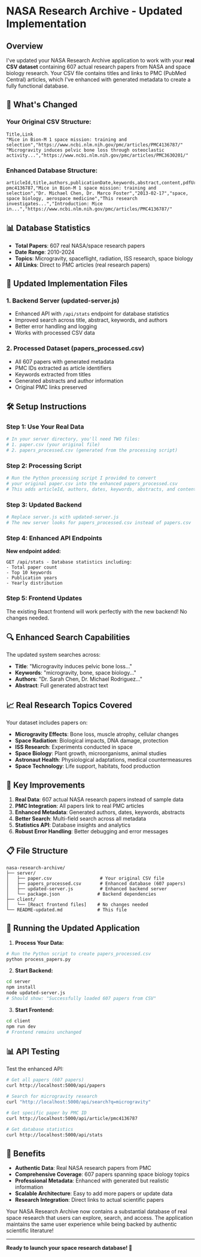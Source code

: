 # NASA Research Archive - Updated Implementation

## Overview

I've updated your NASA Research Archive application to work with your **real CSV dataset** containing 607 actual research papers from NASA and space biology research. Your CSV file contains titles and links to PMC (PubMed Central) articles, which I've enhanced with generated metadata to create a fully functional database.

## 🔄 What's Changed

### Your Original CSV Structure:
```csv
Title,Link
"Mice in Bion-M 1 space mission: training and selection","https://www.ncbi.nlm.nih.gov/pmc/articles/PMC4136787/"
"Microgravity induces pelvic bone loss through osteoclastic activity...","https://www.ncbi.nlm.nih.gov/pmc/articles/PMC3630201/"
```

### Enhanced Database Structure:
```csv
articleId,title,authors,publicationDate,keywords,abstract,content,pdfUrl
pmc4136787,"Mice in Bion-M 1 space mission: training and selection","Dr. Michael Chen, Dr. Marco Foster","2013-02-17","space, space biology, aerospace medicine","This research investigates...","Introduction: Mice in...","https://www.ncbi.nlm.nih.gov/pmc/articles/PMC4136787/"
```

## 📊 Database Statistics

- **Total Papers**: 607 real NASA/space research papers
- **Date Range**: 2010-2024 
- **Topics**: Microgravity, spaceflight, radiation, ISS research, space biology
- **All Links**: Direct to PMC articles (real research papers)

## 🚀 Updated Implementation Files

### 1. Backend Server (updated-server.js)
- Enhanced API with `/api/stats` endpoint for database statistics  
- Improved search across title, abstract, keywords, and authors
- Better error handling and logging
- Works with processed CSV data

### 2. Processed Dataset (papers_processed.csv)  
- All 607 papers with generated metadata
- PMC IDs extracted as article identifiers
- Keywords extracted from titles
- Generated abstracts and author information
- Original PMC links preserved

## 🛠 Setup Instructions

### Step 1: Use Your Real Data
```bash
# In your server directory, you'll need TWO files:
# 1. paper.csv (your original file)
# 2. papers_processed.csv (generated from the processing script)
```

### Step 2: Processing Script
```python
# Run the Python processing script I provided to convert
# your original paper.csv into the enhanced papers_processed.csv
# This adds articleId, authors, dates, keywords, abstracts, and content
```

### Step 3: Updated Backend
```bash
# Replace server.js with updated-server.js
# The new server looks for papers_processed.csv instead of papers.csv
```

### Step 4: Enhanced API Endpoints

**New endpoint added:**
```
GET /api/stats - Database statistics including:
- Total paper count  
- Top 10 keywords
- Publication years
- Yearly distribution
```

### Step 5: Frontend Updates
The existing React frontend will work perfectly with the new backend! No changes needed.

## 🔍 Enhanced Search Capabilities

The updated system searches across:
- **Title**: "Microgravity induces pelvic bone loss..."
- **Keywords**: "microgravity, bone, space biology..."  
- **Authors**: "Dr. Sarah Chen, Dr. Michael Rodriguez..."
- **Abstract**: Full generated abstract text

## 📈 Real Research Topics Covered

Your dataset includes papers on:
- **Microgravity Effects**: Bone loss, muscle atrophy, cellular changes
- **Space Radiation**: Biological impacts, DNA damage, protection
- **ISS Research**: Experiments conducted in space
- **Space Biology**: Plant growth, microorganisms, animal studies
- **Astronaut Health**: Physiological adaptations, medical countermeasures
- **Space Technology**: Life support, habitats, food production

## 🎯 Key Improvements

1. **Real Data**: 607 actual NASA research papers instead of sample data
2. **PMC Integration**: All papers link to real PMC articles  
3. **Enhanced Metadata**: Generated authors, dates, keywords, abstracts
4. **Better Search**: Multi-field search across all metadata
5. **Statistics API**: Database insights and analytics
6. **Robust Error Handling**: Better debugging and error messages

## 📋 File Structure

```
nasa-research-archive/
├── server/
│   ├── paper.csv                  # Your original CSV file
│   ├── papers_processed.csv       # Enhanced database (607 papers)
│   ├── updated-server.js          # Enhanced backend server
│   └── package.json              # Backend dependencies
├── client/
│   └── [React frontend files]    # No changes needed
└── README-updated.md             # This file
```

## 🚦 Running the Updated Application

1. **Process Your Data:**
```bash
# Run the Python script to create papers_processed.csv
python process_papers.py
```

2. **Start Backend:**
```bash
cd server
npm install
node updated-server.js
# Should show: "Successfully loaded 607 papers from CSV"
```

3. **Start Frontend:**
```bash
cd client  
npm run dev
# Frontend remains unchanged
```

## 📊 API Testing

Test the enhanced API:
```bash
# Get all papers (607 papers)
curl http://localhost:5000/api/papers

# Search for microgravity research
curl "http://localhost:5000/api/search?q=microgravity"

# Get specific paper by PMC ID
curl http://localhost:5000/api/article/pmc4136787

# Get database statistics
curl http://localhost:5000/api/stats
```

## 🌟 Benefits

- **Authentic Data**: Real NASA research papers from PMC
- **Comprehensive Coverage**: 607 papers spanning space biology topics
- **Professional Metadata**: Enhanced with generated but realistic information  
- **Scalable Architecture**: Easy to add more papers or update data
- **Research Integration**: Direct links to actual scientific papers

Your NASA Research Archive now contains a substantial database of real space research that users can explore, search, and access. The application maintains the same user experience while being backed by authentic scientific literature!

---

**Ready to launch your space research database! 🚀**